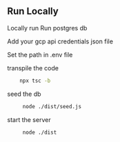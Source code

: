
## Run Locally


Locally run Run postgres db

Add your gcp api credentials json file

Set the path in .env file

transpile the code
```bash
    npx tsc -b
```

seed the db
```bash
     node ./dist/seed.js
```

start the server
```bash
     node ./dist
```

